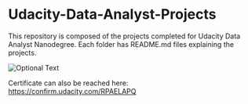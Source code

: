 # Udacity-Data-Analyst-Projects

This repository is composed of the projects completed for Udacity Data Analyst Nanodegree.
Each folder has README.md files explaining the projects.

![Optional Text](../master/Udacity-Data-Analyst-Projects/Certificate.png)

Certificate can also be reached here: https://confirm.udacity.com/RPAELAPQ


```python

```
